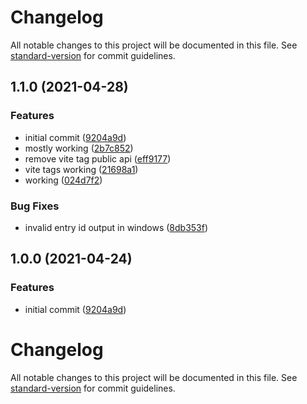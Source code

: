 # Changelog

All notable changes to this project will be documented in this file. See [standard-version](https://github.com/conventional-changelog/standard-version) for commit guidelines.

## 1.1.0 (2021-04-28)


### Features

* initial commit ([9204a9d](https://github.com/marko-js/vite/commit/9204a9d5112429d7b835caf431c46a32a2939776))
* mostly working ([2b7c852](https://github.com/marko-js/vite/commit/2b7c852ed339d6d6335be54b62c61a9915ddec23))
* remove vite tag public api ([eff9177](https://github.com/marko-js/vite/commit/eff9177cf365720f26b2f38ed8757c74b06071fb))
* vite tags working ([21698a1](https://github.com/marko-js/vite/commit/21698a1ec5d4aa43aa20d40fb74fda3b8c2671a3))
* working ([024d7f2](https://github.com/marko-js/vite/commit/024d7f205ca3836818d4acdb7d52d7fe983cf231))


### Bug Fixes

* invalid entry id output in windows ([8db353f](https://github.com/marko-js/vite/commit/8db353f8d986df076dc89c2f23490f549d092330))

## 1.0.0 (2021-04-24)


### Features

* initial commit ([9204a9d](https://github.com/marko-js/vite/commit/9204a9d5112429d7b835caf431c46a32a2939776))

# Changelog

All notable changes to this project will be documented in this file. See [standard-version](https://github.com/conventional-changelog/standard-version) for commit guidelines.
